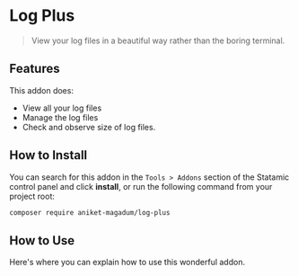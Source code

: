 # Log Plus

> View your log files in a beautiful way rather than the boring terminal.

## Features

This addon does:

- View all your log files
- Manage the log files
- Check and observe size of log files.

## How to Install

You can search for this addon in the `Tools > Addons` section of the Statamic control panel and click **install**, or run the following command from your project root:

``` bash
composer require aniket-magadum/log-plus
```

## How to Use

Here's where you can explain how to use this wonderful addon.
